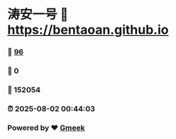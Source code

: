 # 涛安一号 :link: https://bentaoan.github.io 
### :page_facing_up: [96](https://bentaoan.github.io/tag.html) 
### :speech_balloon: 0 
### :hibiscus: 152054 
### :alarm_clock: 2025-08-02 00:44:03 
### Powered by :heart: [Gmeek](https://github.com/Meekdai/Gmeek)

